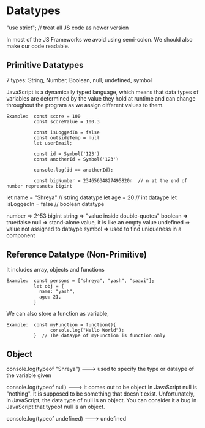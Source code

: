 # Datatypes

"use strict"; // treat all JS code as newer version

In most of the JS Frameworks we avoid using semi-colon. We should also make our code readable.

## Primitive Datatypes

7 types: String, Number, Boolean, null, undefined, symbol

JavaScript is a dynamically typed language, which means that data types of variables are determined by the value they hold at runtime and can change throughout the program as we assign different values to them.

    Example:  const score = 100
              const scoreValue = 100.3

              const isLoggedIn = false
              const outsideTemp = null
              let userEmail;

              const id = Symbol('123')
              const anotherId = Symbol('123')

              console.log(id == anotherId);

              const bigNumber = 23465634827495820n  // n at the end of number represnets bigint

let name = "Shreya" // string datatype
let age = 20 // int dataype
let isLoggedIn = false // boolean datatype

number => 2^53
bigint
string => "value inside double-quotes"
boolean => true/false
null => stand-alone value, it is like an empty value
undefined => value not assigned to dataype
symbol => used to find uniqueness in a component

## Reference Datatype (Non-Primitive)

It includes array, objects and functions

    Example:  const persons = ["shreya", "yash", "saavi"];
              let obj = {
                name: "yash",
                age: 21,
              }

We can also store a function as variable,

    Example:  const myFunction = function(){
                    console.log("Hello World");
              }  // The dataype of myFunction is function only

## Object

console.log(typeof "Shreya") ---> used to specify the type or dataype of the variable given

console.log(typeof null) ---> it comes out to be object
In JavaScript null is "nothing". It is supposed to be something that doesn't exist. Unfortunately, in JavaScript, the data type of null is an object. You can consider it a bug in JavaScript that typeof null is an object.

console.log(typeof undefined) ---> undefined
